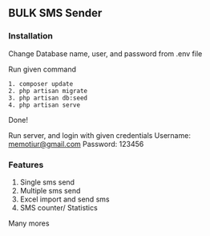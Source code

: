 ## BULK SMS Sender

### Installation

Change Database name, user, and password from .env file

Run given command 
```
1. composer update
2. php artisan migrate
3. php artisan db:seed
4. php artisan serve
```

Done!

Run server, and login with given credentials
Username: memotiur@gmail.com
Password: 123456

### Features

1. Single sms send
2. Multiple sms send
3. Excel import and send sms
4. SMS counter/ Statistics

Many mores
